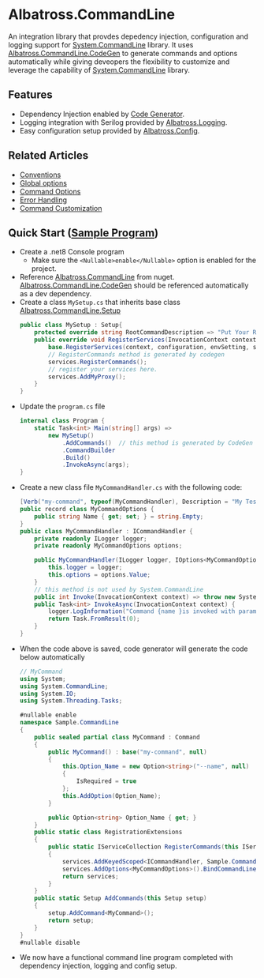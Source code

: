 # Albatross.CommandLine
An integration library that provdes depedency injection, configuration and logging support for [System.CommandLine](https://learn.microsoft.com/en-us/dotnet/standard/commandline/) library.  It uses [Albatross.CommandLine.CodeGen](../Albatross.CommandLine.CodeGen/) to generate commands and options automatically while giving deveopers the flexibility to customize and leverage the capability of [System.CommandLine](https://learn.microsoft.com/en-us/dotnet/standard/commandline/) library.


## Features
* Dependency Injection enabled by [Code Generator](../Albatross.CommandLine.CodeGen/).
* Logging integration with Serilog provided by [Albatross.Logging](../../logging/Albatross.Logging/).
* Easy configuration setup provided by [Albatross.Config](../../config/Albatross.Config/).

## Related Articles
* [Conventions](../docs/conventions.md)
* [Global options](../docs/global-options.md)
* [Command Options](../docs/command-options.md)
* [Error Handling](../docs/error-handling.md)
* [Command Customization](../docs/command-customization.md)

## Quick Start ([Sample Program](../Sample.CommandLine/))
* Create a .net8 Console program
	* Make sure the `<Nullable>enable</Nullable>` option is enabled for the project.
* Reference [Albatross.CommandLine]() from nuget.  [Albatross.CommandLine.CodeGen]() should be referenced automatically as a dev dependency.
* Create a class `MySetup.cs` that inherits base class [Albatross.CommandLine.Setup](./Setup.cs)
	```csharp
	public class MySetup : Setup{
		protected override string RootCommandDescription => "Put Your Root Command Description Here";
		public override void RegisterServices(InvocationContext context, IConfiguration configuration, EnvironmentSetting envSetting, IServiceCollection services) {
			base.RegisterServices(context, configuration, envSetting, services);
			// RegisterCommands method is generated by codegen
			services.RegisterCommands();
			// register your services here.
			services.AddMyProxy();
		}
	}
	```
* Update the `program.cs` file
	```csharp
	internal class Program {
		static Task<int> Main(string[] args) =>
			new MySetup()
				.AddCommands()	// this method is generated by CodeGen
				.CommandBuilder
				.Build()
				.InvokeAsync(args);
	}
	```	
* Create a new class file `MyCommandHandler.cs` with the following code:
	```csharp
	[Verb("my-command", typeof(MyCommandHandler), Description = "My Test Command")]
	public record class MyCommandOptions {
		public string Name { get; set; } = string.Empty;
	}
	public class MyCommandHandler : ICommandHandler {
		private readonly ILogger logger;
		private readonly MyCommandOptions options;

		public MyCommandHandler(ILogger logger, IOptions<MyCommandOptions> options) {
			this.logger = logger;
			this.options = options.Value;
		}
		// this method is not used by System.CommandLine
		public int Invoke(InvocationContext context) => throw new System.NotSupportedException();
		public Task<int> InvokeAsync(InvocationContext context) {
			logger.LogInformation("Command {name }is invoked with parameter of {param}", context.ParsedCommandName(), options.Name);
			return Task.FromResult(0);
		}
	}
	```
* When the code above is saved, code generator will generate the code below automatically
	```csharp
	// MyCommand
	using System;
	using System.CommandLine;
	using System.IO;
	using System.Threading.Tasks;

	#nullable enable
	namespace Sample.CommandLine
	{
		public sealed partial class MyCommand : Command
		{
			public MyCommand() : base("my-command", null)
			{
				this.Option_Name = new Option<string>("--name", null)
				{
					IsRequired = true
				};
				this.AddOption(Option_Name);
			}

			public Option<string> Option_Name { get; }
		}
		public static class RegistrationExtensions
		{
			public static IServiceCollection RegisterCommands(this IServiceCollection services)
			{
				services.AddKeyedScoped<ICommandHandler, Sample.CommandLine.MyCommandHandler>("my-command");
				services.AddOptions<MyCommandOptions>().BindCommandLine();
				return services;
			}
		}
		public static Setup AddCommands(this Setup setup)
		{
			setup.AddCommand<MyCommand>();
			return setup;
		}
	}
	#nullable disable
	```
* We now have a functional command line program completed with dependency injection, logging and config setup.
